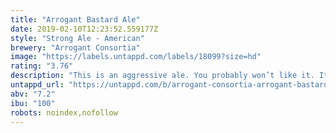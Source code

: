 ```yaml
---
title: "Arrogant Bastard Ale"
date: 2019-02-10T12:23:52.559177Z
style: "Strong Ale - American"
brewery: "Arrogant Consortia"
image: "https://labels.untappd.com/labels/18099?size=hd"
rating: "3.76"
description: "This is an aggressive ale. You probably won’t like it. It is quite doubtful that you have the taste or sophistication to be able to appreciate an ale of this quality and depth. We would suggest that you stick to safer and more familiar territory–maybe something with a multi-million dollar ad campaign aimed at convincing you it’s made in a little brewery, or one that implies that their tasteless fizzy yellow beverage will give you more sex appeal. Perhaps you think multi-million dollar ad campaigns make things taste better. Perhaps you’re mouthing your words as you read this."
untappd_url: "https://untappd.com/b/arrogant-consortia-arrogant-bastard-ale/18099"
abv: "7.2"
ibu: "100"
robots: noindex,nofollow
---
```

